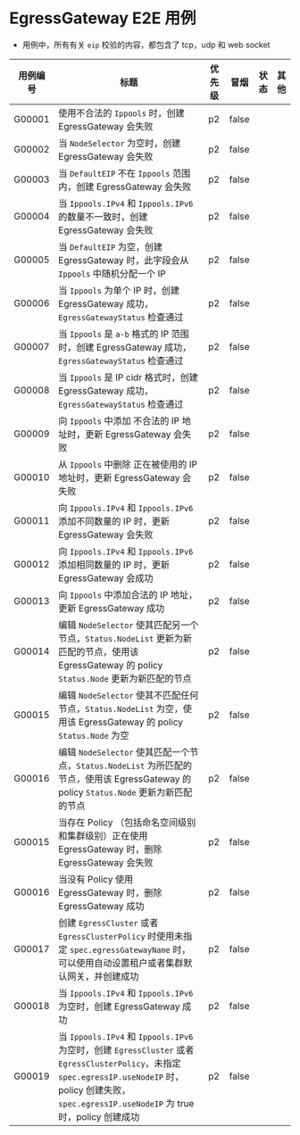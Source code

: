 <!--
# E2E Cases for EgressGateway
- all case about check the `eip` will include tcp, udp and web socket

| Case ID | Title                                                                                                                                         | Priority  | Smoke | Status | Other |
|---------|-----------------------------------------------------------------------------------------------------------------------------------------------|-----------|-------|--------|-------|
| G00001  | Creating an EgressGateway fails when using invalid `Ippools`                                                                                  | p2        | false  |        |       |
| G00002  | Creation of EgressGateway fails when `NodeSelector` is empty                                                                                  | p2        | false  |        |       |
| G00003  | Creation of EgressGateway fails when `DefaultEIP` is not in scope of `Ippools`                                                                | p2        | false  |        |       |
| G00004  | Creation of EgressGateway fails when the number of `Ippools.IPv4` and `Ippools.IPv6` does not match                                           | p2        | false  |        |       |
| G00005  | When `DefaultEIP` is empty, when creating EgressGateway, this field will randomly assign an IP from `Ippools`                                 | p2        | false  |        |       |
| G00006  | When `Ippools` is a single IP, the EgressGateway is successfully created and the `EgressGatewayStatus` check is passed                        | p2        | false  |        |       |
| G00007  | When `Ippools` is an IP range in `a-b` format, the EgressGateway is successfully created and the `EgressGatewayStatus` check passes           | p2        | false  |        |       |
| G00008  | When `Ippools` is in IP cidr format, EgressGateway is successfully created and `EgressGatewayStatus` check is passed                          | p2        | false  |        |       |
| G00009  | Updating EgressGateway fails when adding invalid IP addresses to `Ippools`                                                                    | p2        | false  |        |       |
| G00010  | Updating EgressGateway fails when removing IP addresses in use from `Ippools`                                                                 | p2        | false  |        |       |
| G00011  | Updating EgressGateway fails when adding different number of IPs to `Ippools.IPv4` and `Ippools.IPv6`                                         | p2        | false  |        |       |
| G00012  | Updating EgressGateway succeed when adding same number of IPs to `Ippools.IPv4` and `Ippools.IPv6`                                            | p2        | false  |        |       |
| G00013  | Add legal IP address to `Ippools`, update EgressGateway successfully                                                                          | p2        | false  |        |       |
| G00014  | When `NodeSelector` is edited, `egressGatewayStatus` updates correctly as expected                                                            | p2        | false  |        |       |
| G00015  | Deleting an EgressGateway fails when there is a Policy (both at the namespace level and at the cluster level) that is using the EgressGateway | p2        | false  |        |       |
| G00016  | When EgressGateway is not used by Policy, the EgressGateway is deleted successfully                                                           | p2        | false  |        |       |
-->

# EgressGateway E2E 用例
- 用例中，所有有关 `eip` 校验的内容，都包含了 tcp，udp 和 web socket

| 用例编号   | 标题                                                                                                     | 优先级 | 冒烟    | 状态 | 其他 |
|--------|--------------------------------------------------------------------------------------------------------|-----|-------|----|----|
| G00001 | 使用不合法的 `Ippools` 时，创建 EgressGateway 会失败                                                                | p2  | false |    |    |
| G00002 | 当 `NodeSelector` 为空时，创建 EgressGateway 会失败                                                              | p2  | false |    |    |
| G00003 | 当 `DefaultEIP` 不在 `Ippools` 范围内，创建 EgressGateway 会失败                                                   | p2  | false |    |    |
| G00004 | 当 `Ippools.IPv4` 和 `Ippools.IPv6` 的数量不一致时，创建 EgressGateway 会失败                                         | p2  | false |    |    |
| G00005 | 当 `DefaultEIP` 为空，创建 EgressGateway 时，此字段会从 `Ippools` 中随机分配一个 IP                                        | p2  | false |    |    |
| G00006 | 当 `Ippools` 为单个 IP 时，创建 EgressGateway 成功，`EgressGatewayStatus` 检查通过                                    | p2  | false |    |    |
| G00007 | 当 `Ippools` 是 `a-b` 格式的 IP 范围时，创建 EgressGateway 成功，`EgressGatewayStatus` 检查通过                          | p2  | false |    |    |
| G00008 | 当 `Ippools` 是 IP cidr 格式时，创建 EgressGateway 成功，`EgressGatewayStatus` 检查通过                               | p2  | false |    |    |
| G00009 | 向 `Ippools` 中添加 不合法的 IP 地址时，更新 EgressGateway 会失败                                                       | p2  | false |    |    |
| G00010 | 从 `Ippools` 中删除 正在被使用的 IP 地址时，更新 EgressGateway 会失败                                                     | p2  | false |    |    |
| G00011 | 向 `Ippools.IPv4` 和 `Ippools.IPv6` 添加不同数量的 IP 时，更新 EgressGateway 会失败                                    | p2  | false |    |    |
| G00012 | 向 `Ippools.IPv4` 和 `Ippools.IPv6` 添加相同数量的 IP 时，更新 EgressGateway 会成功                                    | p2  | false |    |    |
| G00013 | 向 `Ippools` 中添加合法的 IP 地址，更新 EgressGateway 成功                                                           | p2  | false |    |    |
| G00014 | 编辑 `NodeSelector` 使其匹配另一个节点，`Status.NodeList` 更新为新匹配的节点，使用该 EgressGateway 的 policy `Status.Node` 更新为新匹配的节点                          | p2  | false |      |     |
| G00015 | 编辑 `NodeSelector` 使其不匹配任何节点，`Status.NodeList` 为空，使用该 EgressGateway 的 policy `Status.Node` 为空         | p2  | false |      |     |
| G00016 | 编辑 `NodeSelector` 使其匹配一个节点，`Status.NodeList` 为所匹配的节点，使用该 EgressGateway 的 policy `Status.Node` 更新为新匹配的节点         | p2  | false |      |     |
| G00015 | 当存在 Policy （包括命名空间级别和集群级别）正在使用 EgressGateway 时，删除 EgressGateway 会失败                                    | p2  | false |    |    |
| G00016 | 当没有 Policy 使用 EgressGateway 时，删除 EgressGateway 成功                                                      | p2  | false |    |    |
| G00017 | 创建 `EgressCluster` 或者 `EgressClusterPolicy` 时使用未指定 `spec.egressGatewayName` 时，可以使用自动设置租户或者集群默认网关，并创建成功 | p2  | false |    |    |
| G00018 | 当 `Ippools.IPv4` 和 `Ippools.IPv6` 为空时，创建 EgressGateway 成功 | p2  | false |    |    |
| G00019 | 当 `Ippools.IPv4` 和 `Ippools.IPv6` 为空时，创建 `EgressCluster` 或者 `EgressClusterPolicy`，未指定 `spec.egressIP.useNodeIP` 时，policy 创建失败，`spec.egressIP.useNodeIP` 为 true 时，policy 创建成功 | p2  | false |    |    |
